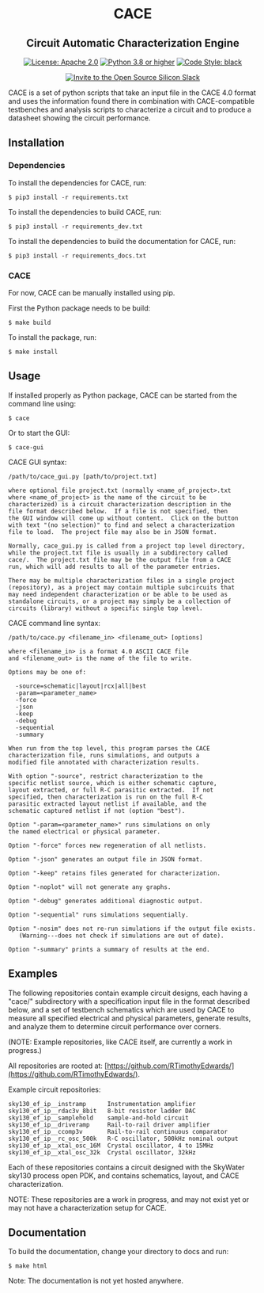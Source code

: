 <h1 align="center">CACE</h1>
<h2 align="center">Circuit Automatic Characterization Engine</h2>
<p align="center">
    <a href="https://opensource.org/licenses/Apache-2.0"><img src="https://img.shields.io/badge/License-Apache%202.0-blue.svg" alt="License: Apache 2.0"/></a>
    <a href="https://www.python.org"><img src="https://img.shields.io/badge/Python-3.8-3776AB.svg?style=flat&logo=python&logoColor=white" alt="Python 3.8 or higher" /></a>
    <a href="https://github.com/psf/black"><img src="https://img.shields.io/badge/code%20style-black-000000.svg" alt="Code Style: black"/></a>
</p>
<p align="center">
    <a href="https://invite.skywater.tools"><img src="https://img.shields.io/badge/Community-Open%20Source%20Silicon%20Slack-ff69b4?logo=slack" alt="Invite to the Open Source Silicon Slack"/></a>
</p>

CACE is a set of python scripts that take an input file in the
CACE 4.0 format and uses the information found there in combination with CACE-compatible testbenches and analysis scripts to characterize a circuit and to produce a datasheet showing the circuit performance.

## Installation

### Dependencies

To install the dependencies for CACE, run:

	$ pip3 install -r requirements.txt

To install the dependencies to build CACE, run:

	$ pip3 install -r requirements_dev.txt

To install the dependencies to build the documentation for CACE, run:

	$ pip3 install -r requirements_docs.txt

### CACE

For now, CACE can be manually installed using pip.

First the Python package needs to be build:

```
$ make build
```

To install the package, run:

```
$ make install
```

## Usage

If installed properly as Python package, CACE can be started from the command line using:

```
$ cace
```

Or to start the GUI:

```
$ cace-gui
```

CACE GUI syntax:

	/path/to/cace_gui.py [path/to/project.txt]

	where optional file project.txt (normally <name_of_project>.txt
	where <name_of_project> is the name of the circuit to be
	characterized) is a circuit characterization description in the
	file format described below.  If a file is not specified, then
	the GUI window will come up without content.  Click on the button
	with text "(no selection)" to find and select a characterization
	file to load.  The project file may also be in JSON format.

	Normally, cace_gui.py is called from a project top level directory,
	while the project.txt file is usually in a subdirectory called
	cace/.  The project.txt file may be the output file from a CACE
	run, which will add results to all of the parameter entries.

	There may be multiple characterization files in a single project
	(repository), as a project may contain multiple subcircuits that
	may need independent characterization or be able to be used as
	standalone circuits, or a project may simply be a collection of
	circuits (library) without a specific single top level. 

CACE command line syntax:

	/path/to/cace.py <filename_in> <filename_out> [options]

	where <filename_in> is a format 4.0 ASCII CACE file
	and <filename_out> is the name of the file to write.

	Options may be one of:

	  -source=schematic|layout|rcx|all|best
	  -param=<parameter_name>
	  -force
	  -json
	  -keep
	  -debug
	  -sequential
	  -summary

	When run from the top level, this program parses the CACE
	characterization file, runs simulations, and outputs a
	modified file annotated with characterization results.

	With option "-source", restrict characterization to the
	specific netlist source, which is either schematic capture,
	layout extracted, or full R-C parasitic extracted.  If not
	specified, then characterization is run on the full R-C
	parasitic extracted layout netlist if available, and the
	schematic captured netlist if not (option "best").

	Option "-param=<parameter_name>" runs simulations on only
	the named electrical or physical parameter.

	Option "-force" forces new regeneration of all netlists.

	Option "-json" generates an output file in JSON format.

	Option "-keep" retains files generated for characterization.

	Option "-noplot" will not generate any graphs.

	Option "-debug" generates additional diagnostic output.

	Option "-sequential" runs simulations sequentially.

	Option "-nosim" does not re-run simulations if the output file exists.
	   (Warning---does not check if simulations are out of date).

	Option "-summary" prints a summary of results at the end.

## Examples

The following repositories contain example circuit designs, each having a "cace/" subdirectory with a specification input file in the format described below, and a set of testbench schematics which are used by CACE to measure all specified electrical and physical parameters, generate results, and analyze them to determine circuit performance over corners.

(NOTE:  Example repositories, like CACE itself, are currently a work in progress.)

All repositories are rooted at: [https://github.com/RTimothyEdwards/](https://github.com/RTimothyEdwards/).

Example circuit repositories:

	sky130_ef_ip__instramp		Instrumentation amplifier
	sky130_ef_ip__rdac3v_8bit	8-bit resistor ladder DAC
	sky130_ef_ip__samplehold	sample-and-hold circuit
	sky130_ef_ip__driveramp		Rail-to-rail driver amplifier
	sky130_ef_ip__ccomp3v		Rail-to-rail continuous comparator
	sky130_ef_ip__rc_osc_500k	R-C oscillator, 500kHz nominal output
	sky130_ef_ip__xtal_osc_16M	Crystal oscillator, 4 to 15MHz
	sky130_ef_ip__xtal_osc_32k	Crystal oscillator, 32kHz

Each of these repositories contains a circuit designed with the SkyWater sky130 process open PDK, and contains schematics, layout, and CACE characterization.

NOTE:  These repositories are a work in progress, and may not exist yet or may not have a characterization setup for CACE.

## Documentation

To build the documentation, change your directory to docs and run:

	$ make html

Note: The documentation is not yet hosted anywhere.